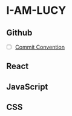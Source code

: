# I-AM-LUCY


## Github 
- [ ] [Commit Convention](https://github.com/Week-I-Learn/I-AM-LUCY/blob/main/Commit%20Convention.md#commit-convention)
## React

## JavaScript

## CSS
